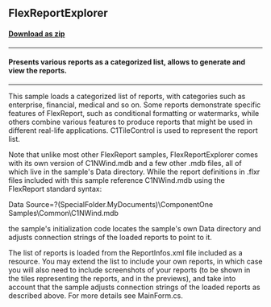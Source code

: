 ## FlexReportExplorer
#### [Download as zip](https://grapecity.github.io/DownGit/#/home?url=https://github.com/GrapeCity/ComponentOne-WinForms-Samples/tree/master/NetFramework\FlexReport\CS\FlexReportExplorer)
____
#### Presents various reports as a categorized list, allows to generate and view the reports.
____
This sample loads a categorized list of reports, with categories such as enterprise, financial, medical and so on. Some reports demonstrate specific features of FlexReport, 
such as conditional formatting or watermarks, while others combine various features to produce reports that might be used in different real-life applications.
C1TileControl is used to represent the report list.

Note that unlike most other FlexReport samples, FlexReportExplorer comes with its own version of C1NWind.mdb and a few other .mdb files, all of which live in the sample's Data directory.
While the report definitions in .flxr files included with this sample reference C1NWind.mdb using the FlexReport standard syntax:

Data Source=?(SpecialFolder.MyDocuments)\ComponentOne Samples\Common\C1NWind.mdb

the sample's initialization code locates the sample's own Data directory and adjusts connection strings of the loaded reports to point to it.

The list of reports is loaded from the ReportInfos.xml file included as a resource.
You may extend the list to include your own reports, in which case you will also need to include screenshots of your reports (to be shown in the tiles representing the reports, 
and in the previews), and take into account that the sample adjusts connection strings of the loaded reports as described above.
For more details see MainForm.cs.
